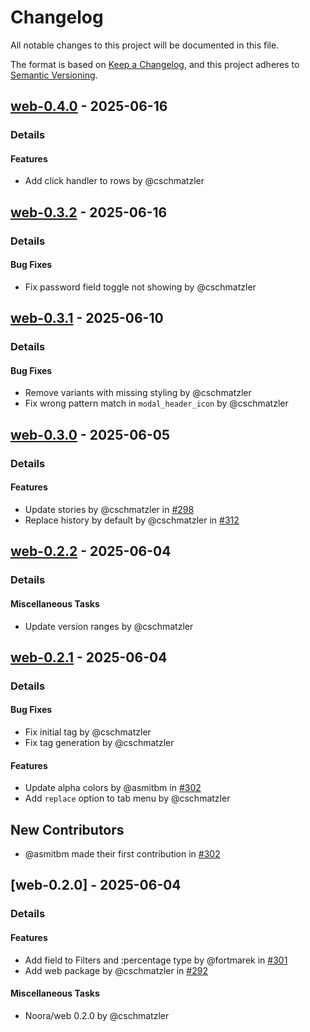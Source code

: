 # Changelog

All notable changes to this project will be documented in this file.

The format is based on [Keep a Changelog](https://keepachangelog.com/en/1.0.0/),
and this project adheres to [Semantic Versioning](https://semver.org/spec/v2.0.0.html).

## [web-0.4.0] - 2025-06-16
### Details
#### Features
- Add click handler to rows by @cschmatzler

## [web-0.3.2] - 2025-06-16
### Details
#### Bug Fixes
- Fix password field toggle not showing by @cschmatzler

## [web-0.3.1] - 2025-06-10
### Details
#### Bug Fixes
- Remove variants with missing styling by @cschmatzler
- Fix wrong pattern match in `modal_header_icon` by @cschmatzler

## [web-0.3.0] - 2025-06-05
### Details
#### Features
- Update stories by @cschmatzler in [#298](https://github.com/tuist/Noora/pull/298)
- Replace history by default by @cschmatzler in [#312](https://github.com/tuist/Noora/pull/312)

## [web-0.2.2] - 2025-06-04
### Details
#### Miscellaneous Tasks
- Update version ranges by @cschmatzler

## [web-0.2.1] - 2025-06-04
### Details
#### Bug Fixes
- Fix initial tag by @cschmatzler
- Fix tag generation by @cschmatzler

#### Features
- Update alpha colors by @asmitbm in [#302](https://github.com/tuist/Noora/pull/302)
- Add `replace` option to tab menu by @cschmatzler

## New Contributors
* @asmitbm made their first contribution in [#302](https://github.com/tuist/Noora/pull/302)
## [web-0.2.0] - 2025-06-04
### Details
#### Features
- Add field to Filters and :percentage type by @fortmarek in [#301](https://github.com/tuist/Noora/pull/301)
- Add web package by @cschmatzler in [#292](https://github.com/tuist/Noora/pull/292)

#### Miscellaneous Tasks
- Noora/web 0.2.0 by @cschmatzler

[web-0.4.0]: https://github.com/tuist/Noora/compare/web-0.3.2..web-0.4.0
[web-0.3.2]: https://github.com/tuist/Noora/compare/web-0.3.1..web-0.3.2
[web-0.3.1]: https://github.com/tuist/Noora/compare/web-0.3.0..web-0.3.1
[web-0.3.0]: https://github.com/tuist/Noora/compare/web-0.2.2..web-0.3.0
[web-0.2.2]: https://github.com/tuist/Noora/compare/web-0.2.1..web-0.2.2
[web-0.2.1]: https://github.com/tuist/Noora/compare/web-0.2.0..web-0.2.1

<!-- generated by git-cliff -->

